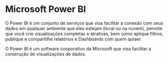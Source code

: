 # Microsoft Power BI

O Power BI é um conjunto de serviços que visa facilitar a conexão com seus dados em qualquer ambiente que eles estejam (local ou na nuvem), permite que você crie visualizações completas e atrativas, bem como aplique filtros, publique e compartilhe relatórios e Dashboards com quem quiser.

O Power BI é um software cooporativo da Microsoft que visa facilitar a construção de visualizações de dados.